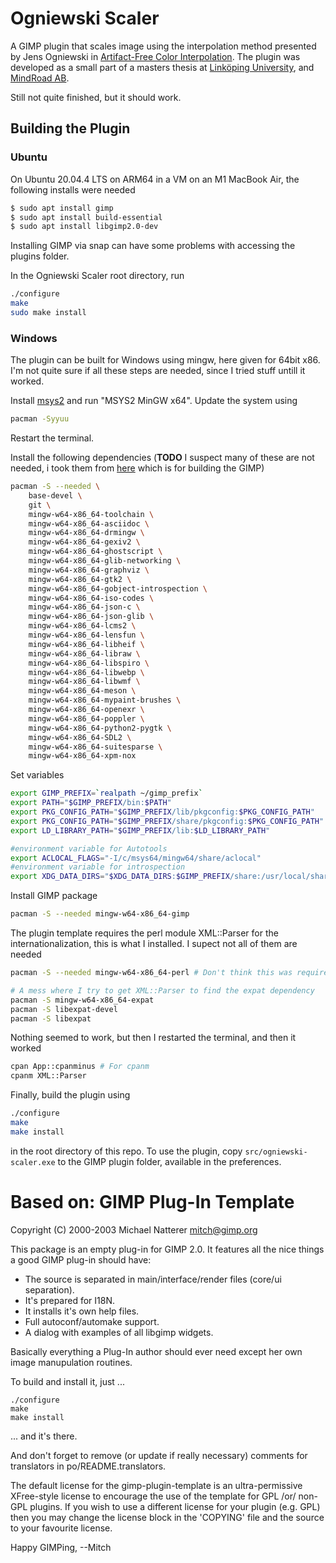 # Ogniewski Scaler
A GIMP plugin that scales image using the interpolation method presented by Jens Ogniewski in [Artifact-Free Color Interpolation](https://doi.org/10.1145/2788539.2788556). The plugin was developed as a small part of a masters thesis at [Linköping University](https://liu.se/), and [MindRoad AB](https://www.mindroad.se/en-GB).

Still not quite finished, but it should work.

## Building the Plugin
### Ubuntu
On Ubuntu 20.04.4 LTS on ARM64 in a VM on an M1 MacBook Air, the following installs were needed
```bash
$ sudo apt install gimp
$ sudo apt install build-essential
$ sudo apt install libgimp2.0-dev
```
Installing GIMP via snap can have some problems with accessing the plugins folder.

In the Ogniewski Scaler root directory, run
```bash
./configure
make
sudo make install
```

### Windows
The plugin can be built for Windows using mingw, here given for 64bit x86. I'm not quite sure if all these steps are needed, since I tried stuff untill it worked.

Install [msys2](https://msys2.github.io/) and run "MSYS2 MinGW x64". Update the system using
```bash
pacman -Syyuu
```
Restart the terminal.

Install the following dependencies (**TODO** I suspect many of these are not needed, i took them from [here](https://wiki.gimp.org/wiki/Hacking:Building/Windows#Cross-Compiling_GIMP_under_UNIX_using_crossroad) which is for building the GIMP)
```bash
pacman -S --needed \
    base-devel \
    git \
    mingw-w64-x86_64-toolchain \
    mingw-w64-x86_64-asciidoc \
    mingw-w64-x86_64-drmingw \
    mingw-w64-x86_64-gexiv2 \
    mingw-w64-x86_64-ghostscript \
    mingw-w64-x86_64-glib-networking \
    mingw-w64-x86_64-graphviz \
    mingw-w64-x86_64-gtk2 \
    mingw-w64-x86_64-gobject-introspection \
    mingw-w64-x86_64-iso-codes \
    mingw-w64-x86_64-json-c \
    mingw-w64-x86_64-json-glib \
    mingw-w64-x86_64-lcms2 \
    mingw-w64-x86_64-lensfun \
    mingw-w64-x86_64-libheif \
    mingw-w64-x86_64-libraw \
    mingw-w64-x86_64-libspiro \
    mingw-w64-x86_64-libwebp \
    mingw-w64-x86_64-libwmf \
    mingw-w64-x86_64-meson \
    mingw-w64-x86_64-mypaint-brushes \
    mingw-w64-x86_64-openexr \
    mingw-w64-x86_64-poppler \
    mingw-w64-x86_64-python2-pygtk \
    mingw-w64-x86_64-SDL2 \
    mingw-w64-x86_64-suitesparse \
    mingw-w64-x86_64-xpm-nox
```

Set variables
```bash
export GIMP_PREFIX=`realpath ~/gimp_prefix`
export PATH="$GIMP_PREFIX/bin:$PATH"
export PKG_CONFIG_PATH="$GIMP_PREFIX/lib/pkgconfig:$PKG_CONFIG_PATH"
export PKG_CONFIG_PATH="$GIMP_PREFIX/share/pkgconfig:$PKG_CONFIG_PATH"
export LD_LIBRARY_PATH="$GIMP_PREFIX/lib:$LD_LIBRARY_PATH"

#environment variable for Autotools
export ACLOCAL_FLAGS="-I/c/msys64/mingw64/share/aclocal"
#environment variable for introspection
export XDG_DATA_DIRS="$XDG_DATA_DIRS:$GIMP_PREFIX/share:/usr/local/share/:/usr/share/:/mingw64/share/"
```

Install GIMP package
```bash
pacman -S --needed mingw-w64-x86_64-gimp
```

The plugin template requires the perl module XML::Parser for the internationalization, this is what I installed. I supect not all of them are needed
```bash
pacman -S --needed mingw-w64-x86_64-perl # Don't think this was required

# A mess where I try to get XML::Parser to find the expat dependency
pacman -S mingw-w64-x86_64-expat
pacman -S libexpat-devel
pacman -S libexpat
```
Nothing seemed to work, but then I restarted the terminal, and then it worked
```bash
cpan App::cpanminus # For cpanm
cpanm XML::Parser
```

Finally, build the plugin using
```bash
./configure
make
make install
```
in the root directory of this repo. To use the plugin, copy `src/ogniewski-scaler.exe` to the GIMP plugin folder, available in the preferences.


Based on: GIMP Plug-In Template
=====================

Copyright (C) 2000-2003  Michael Natterer <mitch@gimp.org>


This package is an empty plug-in for GIMP 2.0. It features all the
nice things a good GIMP plug-in should have:

- The source is separated in main/interface/render files (core/ui separation).
- It's prepared for I18N.
- It installs it's own help files.
- Full autoconf/automake support.
- A dialog with examples of all libgimp widgets.

Basically everything a Plug-In author should ever need except
her own image manupulation routines.


To build and install it, just ...

	./configure
	make
	make install

 ... and it's there.

And don't forget to remove (or update if really necessary) comments
for translators in po/README.translators.

The default license for the gimp-plugin-template is an ultra-permissive
XFree-style license to encourage the use of the template for GPL /or/
non-GPL plugins.  If you wish to use a different license for your plugin
(e.g. GPL) then you may change the license block in the 'COPYING' file
and the source to your favourite license.


Happy GIMPing,
--Mitch
